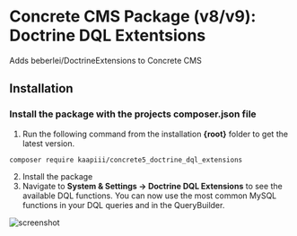 Concrete CMS Package (v8/v9): Doctrine DQL Extentsions
======
Adds beberlei/DoctrineExtensions to Concrete CMS

Installation
------------------

### Install the package with the projects composer.json file

1. Run the following command from the installation **{root}** folder to get the latest version.

```shell
composer require kaapiii/concrete5_doctrine_dql_extensions
```
		
2. Install the package
3. Navigate to **System & Settings -> Doctrine DQL Extensions** to see the available DQL functions. You can now use the most common MySQL functions in your DQL queries and in the QueryBuilder.

![screenshot](https://user-images.githubusercontent.com/995643/68252188-23a49500-0025-11ea-8a64-fb6329970608.png)
